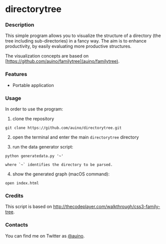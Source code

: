 # directorytree

### Description ###

This simple program allows you to visualize the structure of a directory (the tree including sub-directories) in a fancy way.
The aim is to enhance productivity, by easily evaluating more productive structures.

The visualization concepts are based on [https://github.com/auino/familytree](auino/familytree).

### Features ###

 * Portable application

### Usage ###

In order to use the program:

 1. clone the repository

```
git clone https://github.com/auino/directorytree.git
```

 2. open the terminal and enter the main `directorytree` directory

 3. run the data generator script:

```
python generatedata.py '~'
```

    where `~` identifies the directory to be parsed.

 4. show the generated graph (macOS command):

```
open index.html
```

### Credits ###

This script is based on http://thecodeplayer.com/walkthrough/css3-family-tree.

### Contacts ###

You can find me on Twitter as [@auino](https://twitter.com/auino).

